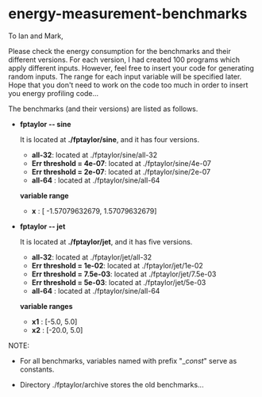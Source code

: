 # energy-measurement-benchmarks


To Ian and Mark, 

Please check the energy consumption for the benchmarks and their different versions. 
For each version, I had created 100 programs which apply different inputs. 
However, feel free to insert your code for generating random inputs. 
The range for each input variable will be specified later. 
Hope that you don't need to work on the code too much in order to insert you energy profiling code... 



The benchmarks (and their versions) are listed as follows. 

- **fptaylor -- sine**

  It is located at **./fptaylor/sine**, and it has four versions. 
  * **all-32**: located at ./fptaylor/sine/all-32 
  * **Err threshold = 4e-07**: located at ./fptaylor/sine/4e-07
  * **Err threshold = 2e-07**: located at ./fptaylor/sine/2e-07
  * **all-64** : located at ./fptaylor/sine/all-64

  **variable range** 
  * **x** : [ -1.57079632679, 1.57079632679] 


- **fptaylor -- jet** 

  It is located at **./fptaylor/jet**, and it has five versions. 

  * **all-32**: located at ./fptaylor/jet/all-32 
  * **Err threshold = 1e-02**: located at ./fptaylor/jet/1e-02 
  * **Err threshold = 7.5e-03**: located at ./fptaylor/jet/7.5e-03 
  * **Err threshold = 5e-03**: located at ./fptaylor/jet/5e-03 
  * **all-64** : located at ./fptaylor/sine/all-64 

  **variable ranges**
  * **x1** : [-5.0, 5.0] 
  * **x2** : [-20.0, 5.0] 
  


NOTE: 

- For all benchmarks, variables named with prefix "__const_" serve as constants. 

- Directory ./fptaylor/archive stores the old benchmarks... 